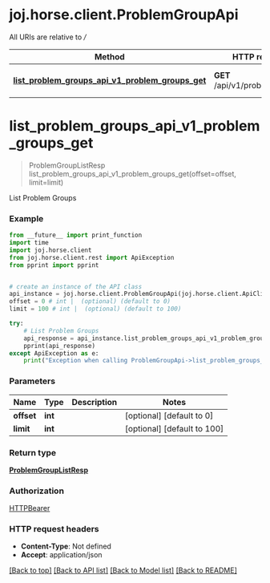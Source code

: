# joj.horse.client.ProblemGroupApi

All URIs are relative to */*

Method | HTTP request | Description
------------- | ------------- | -------------
[**list_problem_groups_api_v1_problem_groups_get**](ProblemGroupApi.md#list_problem_groups_api_v1_problem_groups_get) | **GET** /api/v1/problem_groups | List Problem Groups

# **list_problem_groups_api_v1_problem_groups_get**
> ProblemGroupListResp list_problem_groups_api_v1_problem_groups_get(offset=offset, limit=limit)

List Problem Groups

### Example
```python
from __future__ import print_function
import time
import joj.horse.client
from joj.horse.client.rest import ApiException
from pprint import pprint


# create an instance of the API class
api_instance = joj.horse.client.ProblemGroupApi(joj.horse.client.ApiClient(configuration))
offset = 0 # int |  (optional) (default to 0)
limit = 100 # int |  (optional) (default to 100)

try:
    # List Problem Groups
    api_response = api_instance.list_problem_groups_api_v1_problem_groups_get(offset=offset, limit=limit)
    pprint(api_response)
except ApiException as e:
    print("Exception when calling ProblemGroupApi->list_problem_groups_api_v1_problem_groups_get: %s\n" % e)
```

### Parameters

Name | Type | Description  | Notes
------------- | ------------- | ------------- | -------------
 **offset** | **int**|  | [optional] [default to 0]
 **limit** | **int**|  | [optional] [default to 100]

### Return type

[**ProblemGroupListResp**](ProblemGroupListResp.md)

### Authorization

[HTTPBearer](../README.md#HTTPBearer)

### HTTP request headers

 - **Content-Type**: Not defined
 - **Accept**: application/json

[[Back to top]](#) [[Back to API list]](../README.md#documentation-for-api-endpoints) [[Back to Model list]](../README.md#documentation-for-models) [[Back to README]](../README.md)

